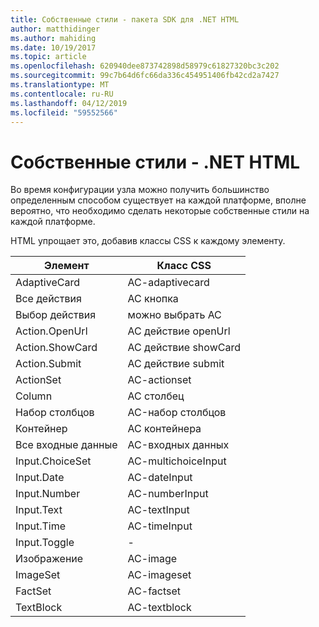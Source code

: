 ```yaml
---
title: Собственные стили - пакета SDK для .NET HTML
author: matthidinger
ms.author: mahiding
ms.date: 10/19/2017
ms.topic: article
ms.openlocfilehash: 620940dee873742898d58979c61827320bc3c202
ms.sourcegitcommit: 99c7b64d6fc66da336c454951406fb42cd2a7427
ms.translationtype: MT
ms.contentlocale: ru-RU
ms.lasthandoff: 04/12/2019
ms.locfileid: "59552566"
---
```

# <a name="native-styling---net-html"></a>Собственные стили - .NET HTML

Во время конфигурации узла можно получить большинство определенным способом существует на каждой платформе, вполне вероятно, что необходимо сделать некоторые собственные стили на каждой платформе. 

HTML упрощает это, добавив классы CSS к каждому элементу.

| Элемент | Класс CSS |
|---|---|
| AdaptiveCard | AC-adaptivecard |
| Все действия | AC кнопка | 
| Выбор действия | можно выбрать AC |
| Action.OpenUrl  | AC действие openUrl |
| Action.ShowCard | AC действие showCard |
| Action.Submit  | AC действие submit  |
| ActionSet | AC-actionset |
| Column | AC столбец |
| Набор столбцов | AC-набор столбцов |
| Контейнер | AC контейнера |
| Все входные данные | AC-входных данных |
| Input.ChoiceSet | AC-multichoiceInput  |
| Input.Date | AC-dateInput |
| Input.Number | AC-numberInput |
| Input.Text | AC-textInput |
| Input.Time | AC-timeInput |
| Input.Toggle| - |
| Изображение  | AC-image |
| ImageSet  | AC-imageset |
| FactSet | AC-factset |
| TextBlock  | AC-textblock |